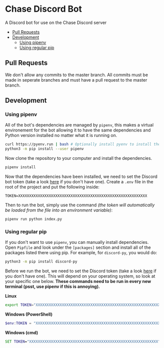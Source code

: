 # Chase Discord Bot
A Discord bot for use on the Chase Discord server

<!-- TOC -->

- [Pull Requests](#pull-requests)
- [Development](#development)
    - [Using pipenv](#using-pipenv)
    - [Using regular pip](#using-regular-pip)

<!-- /TOC -->

## Pull Requests

We don't allow any commits to the master branch. All commits must be made in seperate branches and must have a pull request
to the master branch.

## Development

### Using pipenv

All of the bot's dependencies are managed by `pipenv`, this makes a virtual environement for the bot allowing it to have the same dependencies and Python version installed no matter what it is running on.

```bash
curl https://pyenv.run | bash # Optionally install pyenv to install the recommended version of Python automatically
python3 -m pip install --user pipenv
```

Now clone the repository to your computer and install the dependencies.

```bash
pipenv install
```

Now that the dependencies have been installed, we need to set the Discord bot token (take a look [here](https://github.com/reactiflux/discord-irc/wiki/Creating-a-discord-bot-&-getting-a-token) if you don't have one). Create a `.env` file in the root of the project and put the following inside:

```text
TOKEN=XXXXXXXXXXXXXXXXXXXXXXXXXXXXXXXXXXXXXXXXXXXXXXXXXXXXXXXXXXX
```

Then to run the bot, simply use the command *(the token will automatically be loaded from the file into an environment variable)*:

```bash
pipenv run python index.py
```

### Using regular pip

If you don't want to use `pipenv`, you can manually install dependencies. Open `Pipfile` and look under the `[packages]` section and install all of the packages listed there using pip. For example, for `discord-py`, you would do:

```bash
python3 -m pip install discord-py
```

Before we run the bot, we need to set the Discord token (take a look [here](https://github.com/reactiflux/discord-irc/wiki/Creating-a-discord-bot-&-getting-a-token) if you don't have one). This will depend on your operating system, so look at your specific one below. **These commands need to be run in every new terminal (psst, use pipenv if this is annoying).**

**Linux**

```bash
export TOKEN="XXXXXXXXXXXXXXXXXXXXXXXXXXXXXXXXXXXXXXXXXXXXXXXXXXXXXXXXXXX"
```

**Windows (PowerShell)**

```powershell
$env:TOKEN = "XXXXXXXXXXXXXXXXXXXXXXXXXXXXXXXXXXXXXXXXXXXXXXXXXXXXXXXXXXX";
```

**Windows (cmd)**

```cmd
SET TOKEN="XXXXXXXXXXXXXXXXXXXXXXXXXXXXXXXXXXXXXXXXXXXXXXXXXXXXXXXXXXX"
```
